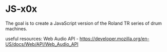# JS-x0x

The goal is to create a JavaScript version of the Roland TR series of drum machines.

useful resources:
Web Audio API - https://developer.mozilla.org/en-US/docs/Web/API/Web_Audio_API